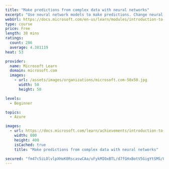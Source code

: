 ```yaml
---
title: "Make predictions from complex data with neural networks"
excerpt: "Use neural network models to make predictions. Change neural network structures to refine predictions using TensorFlow and Keras."
webUrl: https://docs.microsoft.com/en-us/learn/modules/introduction-to-neural-networks/
type: course
price: Free
length: 38 mins
ratings:
  count: 286
  average: 4.381119
heat: 53

provider:
  name: Microsoft Learn
  domain: microsoft.com
  images:
    - url: /assets/images/organizations/microsoft.com-50x50.jpg
      width: 50
      height: 50

levels:
  - Beginner

topics:
  - Azure

images:
  - url: https://docs.microsoft.com/learn/achievements/introduction-to-neural-networks-social.png
    width: 800
    height: 400
    isCached: true
    title: "Make predictions from complex data with neural networks"

secured: "fm47c5iLOlvlpXHoK0RscaswCAa/uFykMIOxBTL/d7fGHxBotV5GigYtSMS/87jU4Lv03dM3EebTeClhh810Q0llBCkh63d6nQyGwBiSrvEpBSAdt08YDR+C4Hs/C7Bbj/dEvqqKovVFUeP/bmYC1jphP56krCe1o9hLxTkEdGhw71+II6MppHDLgA7F2V0pTfSUYYz36BTuznLRnzK5NXXmeQeRRi4qdK/9H7eJ69NYljaQIG8fSJ74RXNPM0A2gchUuQDTJN542HBECyMJb2OomkUvnXTeUuX1duSocANIbLKOvNBsXgcF/EKwDF08bdhDzTBRPpoBai++QnV0Gyxjkd8NrPlB0SHjOvDaYFzSOo2eHRhWBfbf3k5R/e/heaaxqR/ZXLVIOfFUhRk0HQ==;EPUnng4oBwkwnLFGkgJGHA=="
---
```



